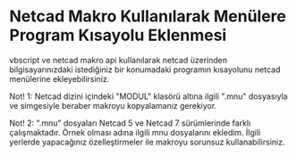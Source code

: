 # Netcad Makro Kullanılarak Menülere Program Kısayolu Eklenmesi
vbscript ve netcad makro api kullanılarak netcad üzerinden bilgisayarınızdaki istediğiniz bir konumadaki programın kısayolunu netcad menülerine ekleyebilirsiniz.

Not! 1: Netcad dizini içindeki "MODUL" klasörü altına ilgili ".mnu" dosyasıyla ve simgesiyle beraber makroyu kopyalamanız gerekiyor.

Not! 2: ".mnu" dosyaları Netcad 5 ve Netcad 7 sürümlerinde farklı çalışmaktadır. Örnek olması adına ilgili mnu dosyalarını ekledim. İlgili yerlerde yapacağınız özelleştirmeler ile makroyu sorunsuz kullanabilirsiniz.
